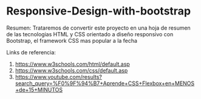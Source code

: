 # Responsive-Design-with-bootstrap

Resumen:
Trataremos de convertir este proyecto en una hoja de resumen de las tecnologias HTML y CSS orientado a diseño responsivo con Bootstrap, el framework CSS mas popular a la fecha

Links de referencia:
1. https://www.w3schools.com/html/default.asp
2. https://www.w3schools.com/css/default.asp
3. https://www.youtube.com/results?search_query=%F0%9F%94%B7+Aprende+CSS+Flexbox+en+MENOS+de+15+MINUTOS
